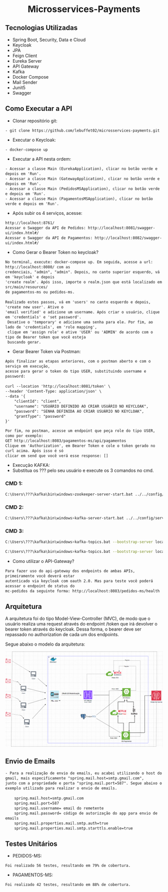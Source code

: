 <h1 align="center">
  Microsservices-Payments
</h1>


## Tecnologias Utilizadas

- Spring Boot, Security, Data e Cloud
- Keycloak
- JPA
- Feign Client
- Eureka Server
- API Gateway
- Kafka
- Docker Compose
- Mail Sender
- Junit5
- Swagger

## Como Executar a API

- Clonar repositório git:
```
- git clone https://github.com/lebuffet02/microsservices-payments.git
```
- Executar o Keycloak:
```
- docker-compose up
```
- Executar a API nesta ordem:
```
- Acessar a classe Main (EurekaApplication), clicar no botão verde e depois em 'Run'.
- Acessar a classe Main (GatewayApplication), clicar no botão verde e depois em 'Run'.
- Acessar a classe Main (PedidosMSApplication), clicar no botão verde e depois em 'Run'.
- Acessar a classe Main (PagamentosMSApplication), clicar no botão verde e depois em 'Run'.
```

- Após subir os 4 serviços, acesse:
```
http://localhost:8761/
Acessar o Swagger da API de Pedidos: http://localhost:8081/swagger-ui/index.html#/
Acessar o Swagger da API de Pagamentos: http://localhost:8082/swagger-ui/index.html#/
```

- Como Gerar o Bearer Token no keycloak?

```
No terminal, execute: docker-compose up. Em seguida, acesse a url: http://localhost:8080/ com as
credenciais, "admin", "admin". Depois, no canto superior esquerdo, vá em 'keycloak' e depois 
'create realm'. Após isso, importe o realm.json que está localizado em src/main/resources/ 
de pagamentos-ms ou pedidos-ms.

Realizado estes passos, vá em 'users' no canto esquerdo e depois, 'create new user'. Ative o 
'email verified' e adicione um username. Após criar o usuário, clique em 'credentials' e 'set password'.
 Desative o 'temporary' e adicione uma senha para ele. Por fim, ao lado de 'credentials', em 'role mapping',
 clique em 'assign role' e ative 'USER' ou 'ADMIN' de acordo com o tipo de Bearer token que você esteja 
 buscando gerar.
```

- Gerar Bearer Token via Postman:

```
Após finalizar as etapas anteriores, com o postman aberto e com o serviço em execução, 
acesse para gerar o token do tipo USER, substituindo username e password:

curl --location 'http://localhost:8081/token' \
--header 'Content-Type: application/json' \
--data '{
    "clientId": "client",
    "username": "USUÁRIO DEFINIDO AO CRIAR USUÁRIO NO KEYCLOAK",
    "password": "SENHA DEFINIDA AO CRIAR USUÁRIO NO KEYCLOAK",
    "grantType": "password"
}'  
```

```
Por fim, no postman, acesse um endpoint que peça role do tipo USER, como por exemplo:
GET http://localhost:8083/pagamentos-ms/api/pagamentos
Clique em 'Authorization', em Bearer Token e cole o token gerado no curl acima. Após isso é só
clicar em send que você verá esse response: [] 
```

- Execução KAFKA:
- Substitua os ??? pelo seu usuário e execute os 3 comandos no cmd.

### CMD 1:

```sh
C:\Users\???\kafka\bin\windows>zookeeper-server-start.bat ../../config/zookeeper.properties
```

### CMD 2:

```sh
C:\Users\???\kafka\bin\windows>kafka-server-start.bat ../../config/server.properties
```

### CMD 3:

```sh
C:\Users\???\kafka\bin\windows>kafka-topics.bat --bootstrap-server localhost:9092 --describe
```

```sh
C:\Users\???\kafka\bin\windows>kafka-topics.bat --bootstrap-server localhost:9092 --topic compras.do.cliente --create --partitions 1
```


- Como utilizar o API-Gateway?
```
Para fazer uso do api-gateway dos endpoints de ambas APIs, primeiramente você deverá estar 
autenticado via keycloak com oauth 2.0. Mas para teste você poderá acessar o endpoint de status do
mc-pedidos da seguinte forma: http://localhost:8083/pedidos-ms/health
```


## Arquitetura

A arquitetura foi do tipo Model-View-Controller (MVC), de modo que o usuário realiza
uma request através do endpoint /token que irá devolver o bearer token através do keycloak.
Dessa forma, o bearer deve ser repassado no authorization de cada um dos endpoints.

Segue abaixo o modelo da arquitetura:

![img.png](images/arquitetura.png)


## Envio de Emails

```
- Para a realização de envio de emails, eu acabei utilizando o host do gmail, mais especificamente "spring.mail.host=smtp.gmail.com",
junto com a propriedade e porta "spring.mail.port=587". Segue abaixo o exemplo utilizado para realizar o envio de emails.

    spring.mail.host=smtp.gmail.com
    spring.mail.port=587
    spring.mail.username= email do remetente
    spring.mail.password= código de autorização do app para envio de emails
    spring.mail.properties.mail.smtp.auth=true
    spring.mail.properties.mail.smtp.starttls.enable=true
```

## Testes Unitários

- PEDIDOS-MS:
```
Foi realizado 56 testes, resultando em 79% de cobertura.
```

- PAGAMENTOS-MS:
```
Foi realizado 42 testes, resultando em 88% de cobertura.
```